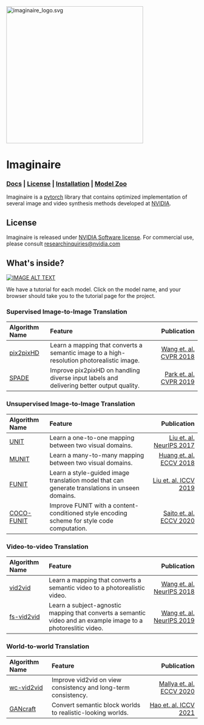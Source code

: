 <img src="imaginaire_logo.svg" alt="imaginaire_logo.svg" height="360"/>

# Imaginaire
### [Docs](http://deepimagination.cc/) | [License](LICENSE.md) | [Installation](INSTALL.md) | [Model Zoo](MODELZOO.md)

Imaginaire is a [pytorch](https://pytorch.org/) library that contains
optimized implementation of several image and video synthesis methods developed at [NVIDIA](https://www.nvidia.com/en-us/).

## License

Imaginaire is released under [NVIDIA Software license](LICENSE.md).
For commercial use, please consult [researchinquiries@nvidia.com](researchinquiries@nvidia.com)


## What's inside?

[![IMAGE ALT TEXT](http://img.youtube.com/vi/jgTX5OnAsYQ/0.jpg)](http://www.youtube.com/watch?v=jgTX5OnAsYQ "Imaginaire")

We have a tutorial for each model. Click on the model name, and your browser should take you to the tutorial page for the project.

### Supervised Image-to-Image Translation

|Algorithm Name                               | Feature                                                                                                         | Publication                                                   |
|:--------------------------------------------|:----------------------------------------------------------------------------------------------------------------|--------------------------------------------------------------:|
|[pix2pixHD](projects/pix2pixhd/README.md)     | Learn a mapping that converts a semantic image to a high-resolution photorealistic image.                       |    [Wang et. al. CVPR 2018](https://arxiv.org/abs/1711.11585) |
|[SPADE](projects/spade/README.md)             | Improve pix2pixHD on handling diverse input labels and delivering better output quality.                        |    [Park et. al. CVPR 2019](https://arxiv.org/abs/1903.07291) |


### Unsupervised Image-to-Image Translation


|Algorithm Name                               | Feature                                                                                                         | Publication                                                   |
|:--------------------------------------------|:----------------------------------------------------------------------------------------------------------------|--------------------------------------------------------------:|
|[UNIT](projects/unit/README.md)               | Learn a one-to-one mapping between two visual domains.                                                          |    [Liu et. al. NeurIPS 2017](https://arxiv.org/abs/1703.00848) |
|[MUNIT](projects/munit/README.md)             | Learn a many-to-many mapping between two visual domains.                                                        |    [Huang et. al. ECCV 2018](https://arxiv.org/abs/1804.04732) |
|[FUNIT](projects/funit/README.md)             | Learn a style-guided image translation model that can generate translations in unseen domains.                  |    [Liu et. al. ICCV 2019](https://arxiv.org/abs/1905.01723) |
|[COCO-FUNIT](projects/coco_funit/README.md)   | Improve FUNIT with a content-conditioned style encoding scheme for style code computation.                      |    [Saito et. al. ECCV 2020](https://arxiv.org/abs/2007.07431) |


### Video-to-video Translation


|Algorithm Name                               | Feature                                                                                                         | Publication                                                   |
|:--------------------------------------------|:----------------------------------------------------------------------------------------------------------------|--------------------------------------------------------------:|
|[vid2vid](projects/vid2vid/README.md)         | Learn a mapping that converts a semantic video to a photorealistic video.                                       |    [Wang et. al. NeurIPS 2018](https://arxiv.org/abs/1808.06601) |
|[fs-vid2vid](projects/fs_vid2vid/README.md)   | Learn a subject-agnostic mapping that converts a semantic video and an example image to a photoreslitic video.  |    [Wang et. al. NeurIPS 2019](https://arxiv.org/abs/1808.06601) |


### World-to-world Translation


|Algorithm Name                               | Feature                                                                                                         | Publication                                                   |
|:--------------------------------------------|:----------------------------------------------------------------------------------------------------------------|--------------------------------------------------------------:|
|[wc-vid2vid](projects/wc_vid2vid/README.md)   | Improve vid2vid on view consistency and long-term consistency.                                                  |    [Mallya et. al. ECCV 2020](https://arxiv.org/abs/2007.08509) |
|[GANcraft](projects/gancraft/README.md)   | Convert semantic block worlds to realistic-looking worlds.                                                  |    [Hao et. al. ICCV 2021](https://arxiv.org/abs/2104.07659) |




